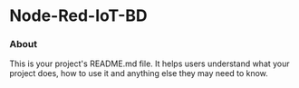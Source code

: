 Node-Red-IoT-BD
===============

### About

This is your project's README.md file. It helps users understand what your
project does, how to use it and anything else they may need to know.